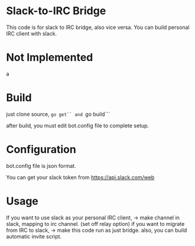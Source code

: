 Slack-to-IRC Bridge
===================

This code is for slack to IRC bridge, also vice versa. You can build personal IRC client with slack.

Not Implemented
===============

a

Build
=====
just clone source, ```go get`` and ```go build```

after build, you must edit bot.config file to complete setup.

Configuration
=============

bot.config file is json format.

You can get your slack token from https://api.slack.com/web

Usage
=====

If you want to use slack as your personal IRC client, -> make channel in slack, mapping to irc channel. (set off relay option)
if you want to migrate from IRC to slack, -> make this code run as just bridge. also, you can build automatic invite script.

